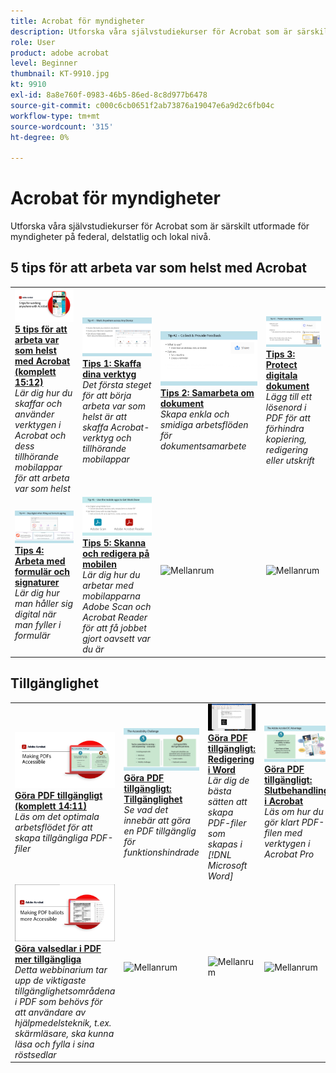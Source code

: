 ```yaml
---
title: Acrobat för myndigheter
description: Utforska våra självstudiekurser för Acrobat som är särskilt utformade för myndigheter på federal, delstatlig och lokal nivå
role: User
product: adobe acrobat
level: Beginner
thumbnail: KT-9910.jpg
kt: 9910
exl-id: 8a8e760f-0983-46b5-86ed-8c8d977b6478
source-git-commit: c000c6cb0651f2ab73876a19047e6a9d2c6fb04c
workflow-type: tm+mt
source-wordcount: '315'
ht-degree: 0%

---
```


# Acrobat för myndigheter

Utforska våra självstudiekurser för Acrobat som är särskilt utformade för myndigheter på federal, delstatlig och lokal nivå.

## 5 tips för att arbeta var som helst med Acrobat

<table style="table-layout:fixed">
<tr>
  <td>
    <a href="5-tips-for-working-anywhere-with-acrobat-dc-for-government.md">
      <img alt="5 tips för att arbeta var som helst med Acrobat (komplett 15:12)" src="../../assets/5tipscomplete.png" />
    </a>
    <div>
    <a href="5-tips-for-working-anywhere-with-acrobat-dc-for-government.md"><strong>5 tips för att arbeta var som helst med Acrobat (komplett 15:12)</strong></a>
    </div>
    <em>Lär dig hur du skaffar och använder verktygen i Acrobat och dess tillhörande mobilappar för att arbeta var som helst</em>
    <br>
  </td>
  <td>
    <a href="get-your-tools.md">
      <img alt="Tips 1: Skaffa dina verktyg" src="../../assets/Tip1.png" />
    </a>
    <div>
    <a href="get-your-tools.md"><strong>Tips 1: Skaffa dina verktyg</strong></a>
    </div>
    <em>Det första steget för att börja arbeta var som helst är att skaffa Acrobat-verktyg och tillhörande mobilappar</em>
    <br>
  </td>  
  <td>
    <a href="collaborate-on-documents.md">
      <img alt="Tips 2: Samarbeta om dokument" src="../../assets/Tip2.png" />
    </a>
    <div>
    <a href="collaborate-on-documents.md"><strong>Tips 2: Samarbeta om dokument</strong></a>
    </div>
    <em>Skapa enkla och smidiga arbetsflöden för dokumentsamarbete</em>
    <br>
  </td>
  <td>
    <a href="protect-digital-documents.md">
      <img alt="Tips: 3 Protect-dokument" src="../../assets/Tip3.png" />
    </a>
    <div>
    <a href="protect-digital-documents.md"><strong>Tips 3: Protect digitala dokument</strong></a>
    </div>
    <em>Lägg till ett lösenord i PDF för att förhindra kopiering, redigering eller utskrift</em>
    <br>
  </td>
</tr>
  <td>
    <a href="work-with-forms-and-signatures.md">
      <img alt="Tips 4: Arbeta med formulär och signaturer" src="../../assets/Tip4.png" />
    </a>
    <div>
    <a href="work-with-forms-and-signatures.md"><strong>Tips 4: Arbeta med formulär och signaturer</strong></a>
    </div>
    <em>Lär dig hur man håller sig digital när man fyller i formulär</em>
    <br>
  </td>
  <td>
    <a href="scan-and-edit-on-mobile.md">
      <img alt="Tips 5: Skanna och redigera på mobilen" src="../../assets/Tip5.png" />
    </a>
    <div>
    <a href="scan-and-edit-on-mobile.md"><strong>Tips 5: Skanna och redigera på mobilen</strong></a>
    </div>
    <em>Lär dig hur du arbetar med mobilapparna Adobe Scan och Acrobat Reader för att få jobbet gjort oavsett var du är</em>
    <br>
  </td>
  <td>
   <img alt="Mellanrum" src="../../assets/Grayspacer.png" />
    <div>
    <br>
  </td>
  <td>
   <img alt="Mellanrum" src="../../assets/Grayspacer.png" />
    <div>
    <br>
  </td>
</tr>
</table>

## Tillgänglighet

<table>
<tr>
  <td>
    <a href="making-pdfs-accessible.md">
      <img alt="Göra PDF tillgängligt (komplett 14:11)" src="../../assets/Accessiblecomplete.png" />
    </a>
    <div>
    <a href="making-pdfs-accessible.md"><strong>Göra PDF tillgängligt (komplett 14:11)</strong></a>
    </div>
    <em>Läs om det optimala arbetsflödet för att skapa tillgängliga PDF-filer</em>
    <br>
  </td>
  <td>
    <a href="understanding-accessibility.md">
      <img alt="Göra PDF tillgängligt: Tillgänglighet" src="../../assets/Accessibiityunderstanding.png" />
    </a>
    <div>
    <a href="understanding-accessibility.md"><strong>Göra PDF tillgängligt: Tillgänglighet</strong></a>
    </div>
    <em>Se vad det innebär att göra en PDF tillgänglig för funktionshindrade</em>
    <br>
  </td>  
  <td>
    <a href="collaborate-on-documents.md">
      <img alt="Göra PDF tillgängligt: Redigering i Word" src="../../assets/Accessibilityword.png" />
    </a>
    <div>
    <a href="collaborate-on-documents.md"><strong>Göra PDF tillgängligt: Redigering i Word</strong></a>
    </div>
    <em>Lär dig de bästa sätten att skapa PDF-filer som skapas i [!DNL Microsoft Word]</em>
    <br>
  </td>
   <td>
    <a href="finishing-in-acrobat.md">
      <img alt="Göra PDF tillgängligt: Slutbehandling i Acrobat" src="../../assets/Accessibilityacrobat.png" />
    </a>
    <div>
    <a href="finishing-in-acrobat.md"><strong>Göra PDF tillgängligt: Slutbehandling i Acrobat</strong></a>
    </div>
    <em>Läs om hur du gör klart PDF-filen med verktygen i Acrobat Pro</em>
    <br>
  </td>
</tr>
<tr>
  <td>
    <a href="making-pdf-ballots-accessible.md">
      <img alt="Göra valsedlar i PDF mer tillgängliga" src="../../assets/Accessibleballots.png" />
    </a>
    <div>
    <a href="making-pdf-ballots-accessible.md"><strong>Göra valsedlar i PDF mer tillgängliga</strong></a>
    </div>
    <em>Detta webbinarium tar upp de viktigaste tillgänglighetsområdena i PDF som behövs för att användare av hjälpmedelsteknik, t.ex. skärmläsare, ska kunna läsa och fylla i sina röstsedlar</em>
    <br>
  </td>  
  <td>
   <img alt="Mellanrum" src="../../assets/Grayspacer.png" />
    <div>
    <br>
  </td>
  <td>
   <img alt="Mellanrum" src="../../assets/Grayspacer.png" />
    <div>
    <br>
  </td>
  <td>
   <img alt="Mellanrum" src="../../assets/Grayspacer.png" />
    <div>
    <br>
  </td>
</tr>
</table>
